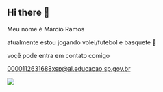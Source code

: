 ## Hi there 👋

Meu nome é Márcio Ramos 

atualmente estou jogando volei/futebol e basquete 🥇

voçê pode entra em contato comigo 

0000112631688xsp@al.educacao.sp.gov.br

![](https://media1.tenor.com/m/9Hlh1EvqSvUAAAAC/cristiano-ronaldo-ronaldo.gif)

